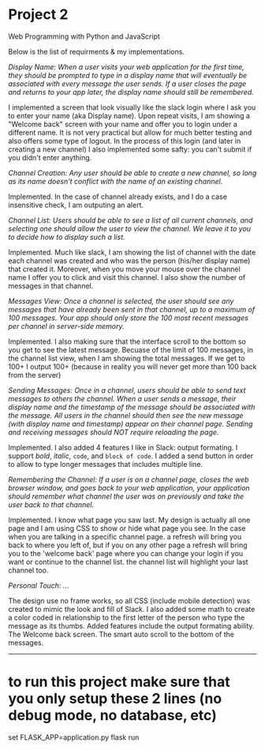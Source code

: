 # Project 2

Web Programming with Python and JavaScript

Below is the list of requirments & my implementations.

*Display Name: When a user visits your web application for the first time, they should be prompted to type in a display name that will eventually be associated with every message the user sends. If a user closes the page and returns to your app later, the display name should still be remembered.*

I implemented a screen that look visually like the slack login where I ask you to enter your name (aka Display name). Upon repeat visits, I am showing a "Welcome back" screen with your name and offer you to login under a different name. It is not very practical but allow for much better testing and also offers some type of logout.
In the process of this login (and later in creating a new channel) I also implemented some safty: you can't submit if you didn't enter anything.

*Channel Creation: Any user should be able to create a new channel, so long as its name doesn’t conflict with the name of an existing channel.*

Implemented. In the case of channel already exists, and I do a case insensitive check, I am outputing an alert.

*Channel List: Users should be able to see a list of all current channels, and selecting one should allow the user to view the channel. We leave it to you to decide how to display such a list.*

Implemented. Much like slack, I am showing the list of channel with the date each channel was created and who was the person (his/her display name) that created it. Moreover, when you move your mouse over the channel name I offer you to click and visit this channel. I also show the number of messages in that channel.

*Messages View: Once a channel is selected, the user should see any messages that have already been sent in that channel, up to a maximum of 100 messages. Your app should only store the 100 most recent messages per channel in server-side memory.*

Implemented. I also making sure that the interface scroll to the bottom so you get to see the latest message. Becuase of the limit of 100 messages, in the channel list view, when I am showing the total messages. If we get to 100+ I output 100+ (because in reality you will never get more than 100 back from the server)

*Sending Messages: Once in a channel, users should be able to send text messages to others the channel. When a user sends a message, their display name and the timestamp of the message should be associated with the message. All users in the channel should then see the new message (with display name and timestamp) appear on their channel page. Sending and receiving messages should NOT require reloading the page.*

Implemented. I also added 4 features I like in Slack: output formating. I support *bold*, _italic_, `code`, and ```block of code```. I added a send button in order to allow to type longer messages that includes multiple line.

*Remembering the Channel: If a user is on a channel page, closes the web browser window, and goes back to your web application, your application should remember what channel the user was on previously and take the user back to that channel.*

Implemented. I know what page you saw last. My design is actually all one page and I am using CSS to show or hide what page you see. In the case when you are talking in a specific channel page. a refresh will bring you back to where you left of, but if you on any other page a refresh will bring you to the 'welcome back' page where you can change your login if you want or continue to the channel list. the channel list will highlight your last channel too.

*Personal Touch: ...*

The design use no frame works, so all CSS (include mobile detection) was created to mimic the look and fill of Slack. I also added some math to create a color coded in relationship to the first letter of the person who type the message as its thumbs. Added features include the output formating ability. The Welcome back screen. The smart auto scroll to the bottom of the messages.





---------------------------------------------
# to run this project make sure that you only setup these 2 lines (no debug mode, no database, etc)
set FLASK_APP=application.py
flask run